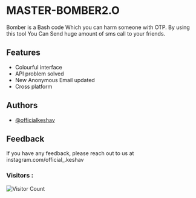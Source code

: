 
# MASTER-BOMBER2.O

Bomber is a Bash code Which you can harm someone with OTP. By using this tool You Can Send  huge amount of sms  call to your friends.




## Features

- Colourful interface
- API problem solved
- New Anonymous Email updated
- Cross platform

## Authors

- [@officialkeshav](https://www.github.com/officialkeshav)




## Feedback

If you have any feedback, please reach out to us at instagram.com/official_.keshav

### Visitors :

![Visitor Count](https://profile-counter.glitch.me/officialkeshav/count.svg)
